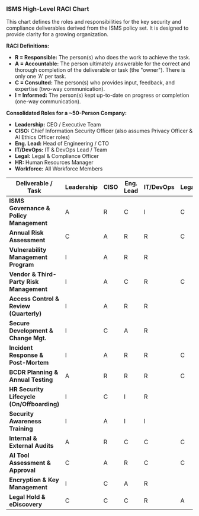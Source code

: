 ### **ISMS High-Level RACI Chart**

This chart defines the roles and responsibilities for the key security and compliance deliverables derived from the ISMS policy set. It is designed to provide clarity for a growing organization.

**RACI Definitions:**

- **R = Responsible:** The person(s) who does the work to achieve the task.
- **A = Accountable:** The person ultimately answerable for the correct and thorough completion of the deliverable or task (the "owner"). There is only one 'A' per task.
- **C = Consulted:** The person(s) who provides input, feedback, and expertise (two-way communication).
- **I = Informed:** The person(s) kept up-to-date on progress or completion (one-way communication).
    

**Consolidated Roles for a ~50-Person Company:**

- **Leadership:** CEO / Executive Team
- **CISO:** Chief Information Security Officer (also assumes Privacy Officer & AI Ethics Officer roles)
- **Eng. Lead:** Head of Engineering / CTO
- **IT/DevOps:** IT & DevOps Lead / Team
- **Legal:** Legal & Compliance Officer
- **HR:** Human Resources Manager
- **Workforce:** All Workforce Members

| **Deliverable / Task**                     | **Leadership** | **CISO** | **Eng. Lead** | **IT/DevOps** | **Legal** | **HR** | **Workforce** |
| ------------------------------------------ | -------------- | -------- | ------------- | ------------- | --------- | ------ | ------------- |
| **ISMS Governance & Policy Management**    | A              | R        | C             | I             | C         | C      | I             |
| **Annual Risk Assessment**                 | C              | A        | R             | R             | C         | C      | I             |
| **Vulnerability Management Program**       | I              | A        | R             | R             |           |        |               |
| **Vendor & Third-Party Risk Management**   | I              | A        | C             | R             | C         | C      |               |
| **Access Control & Review (Quarterly)**    | I              | A        | R             | R             |           |        |               |
| **Secure Development & Change Mgt.**       | I              | C        | A             | R             |           |        | R             |
| **Incident Response & Post-Mortem**        | I              | A        | R             | R             | C         | C      | R             |
| **BCDR Planning & Annual Testing**         | A              | R        | R             | R             | C         | C      | I             |
| **HR Security Lifecycle (On/Offboarding)** | I              | C        | I             | R             |           | A      | R             |
| **Security Awareness Training**            | I              | A        | I             | I             |           | R      | R             |
| **Internal & External Audits**             | A              | R        | C             | C             | C         | C      | I             |
| **AI Tool Assessment & Approval**          | C              | A        | R             | C             | C         |        | R             |
| **Encryption & Key Management**            | I              | C        | A             | R             |           |        |               |
| **Legal Hold & eDiscovery**                | C              | C        | C             | R             | A         |        |               |
